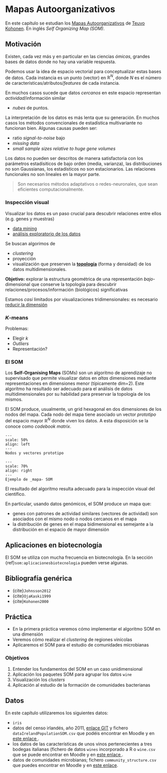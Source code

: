 # Mapas Autoorganizativos

En este capítulo se estudian los [Mapas Autoorganizativos](https://en.wikipedia.org/wiki/Self-organizing_map) de [Teuvo Kohonen](https://en.wikipedia.org/wiki/Teuvo_Kohonen). En inglés _Self Organizing Map (SOM)_.

## Motivación

Existen, cada vez más y en particular en las ciencias _ómicas_, grandes bases de datos donde no hay una variable respuesta. 

Podemos usar la idea de espacio vectorial para conceptualizar estas bases de datos. Cada instancia es un punto (vector) en $\mathbb{R}^N$, donde $N$ es el número de características/atributos/_features_ de cada instancia.

En muchos casos sucede que datos _cercanos_ en este espacio representan _actividad_/información similar
*  _nubes_ de puntos.

La interpretación de los datos es más lenta que su generación. En muchos casos los métodos convencionales de estadística multivariante no funcionan bien. Algunas causas pueden ser:
* ratio _signal-to-noise_ bajo
* _missing data_
* _small sample sizes relative to huge gene volumes_

Los datos no pueden ser descritos de manera satisfactoria con los parámetros estadísiticos de bajo orden (media, varianza), las distribuciones no son Gaussianas, los estadísticos no son estacionarios. Las relaciones funcionales no son lineales en la mayor parte.

> Son necesarios métodos adaptativos o redes-neuronales, que sean eficientes computacionalmente.

### Inspección visual

Visualizar los datos es un paso crucial para descubrir relaciones entre ellos (e.g. genes y muestras)
* [data mining](https://en.wikipedia.org/wiki/Data_mining)
* [análisis exploratorio de los datos](https://en.wikipedia.org/wiki/Exploratory_data_analysis)

Se buscan algorimos de 
* _clustering_
* proyección
* visualización 
que preserven la [__topología__](https://es.wikipedia.org/wiki/Topolog%C3%ADa) (forma y densidad) de los datos multidimensionales.

__Objetivo:__ explorar la estructura geométrica de una representación _bajo_-dimensional que conserve la topología para descubrir relaciones/procesos/información (biológicos) significativas

Estamos _casi_ limitados por visualizaciones tridimensionales: es necesario [reducir la dimensión](https://en.wikipedia.org/wiki/Dimensionality_reduction)

### $K$-means

Problemas:
   * Elegir $k$
   * _Outliers_
   * Representación?

### El SOM

Los __Self-Organising Maps__ (SOMs) son un algoritmo de aprendizaje no supervisado que permite visualizar datos en _altas_ dimensiones mediante representaciones en dimensiones menor (típicamente dim=2). Este algoritmo ha resultado ser adecuado para el análisis de datos multidimensionales por su habilidad para preservar la topología de los mismos.

El SOM produce, usualmente, un grid hexagonal en dos dimensiones de los nodos del mapa. Cada nodo del mapa tiene asociado un vector _prototipo_ del espacio mayor $\mathbb{R}^N$ donde viven los datos. A esta disposición se la conoce como _codebook matrix_.

```{figure} ./images/som_esquema.png
---
scale: 50%
align: left
---
Nodos y vectores prototipo
```
```{figure} ./images/SOM_R_1.jpg
---
scale: 70%
align: right
---
Ejemplo de _mapa- SOM
```

El resultado del algoritmo resulta adecuado para la inspección visual del científico.

En particular, usando datos genómicos, el SOM produce un mapa que:
* genes con patrones de actividad similares (vectores de actividad) son asociados con el mismo nodo o nodos cercanos en el mapa
* la distribución de genes en el mapa bidimensional es semejante a la distribución en el espacio de mayor dimensión

## Aplicaciones en biotecnología

El SOM se utiliza con mucha frecuencia en biotecnología. En la sección {ref}`som:aplicacionesbiotecnologia` pueden verse algunas.

## Bibliografía genérica

+ {cite}`Johnsson2012`
+ {cite}`OjaKaski1999`
+ {cite}`Kohonen2000`

## Práctica

* En la primera práctica veremos cómo implementar el algoritmo SOM en una dimensión
* Veremos cómo realizar el _clustering_ de regiones vinícolas
* Aplicaremos el SOM para el estudio de comunidades microbianas

### Objetivos

1. Entender los fundamentos del SOM en un caso unidimensional
2. Aplicación los paquetes SOM para agrupar los datos `wine`
3. Visualización los _clusters_
4. Aplicación al estudio de la formación de comunidades bacterianas

## Datos

En este capítulo utilizaremos los siguientes datos:
 * `iris`
 * datos del censo irlandés, año 2011, <a href="https://github.com/shanealynn/Kohonen-Self-organising-maps-in-R/"> enlace GIT</a> y fichero `dataIrelandPopulationSOM.csv` que podéis encontrar en Moodle y en <a href="./data/dataIrelandPopulationSOM.csv"> este enlace </a>.
 * los datos de las características de unos vinos pertenecientes a tres bodegas italianas (fichero de datos `wines` incorporado a R o `wine.csv` que se puede encontrar en Moodle y en <a href="./data/wine.csv"> este enlace </a>.
 * datos de comunidades microbianas; fichero `community_structure.csv` que puedes encontrar en Moodle y en <a href="./data/community_structure.csv"> este enlace</a>.

